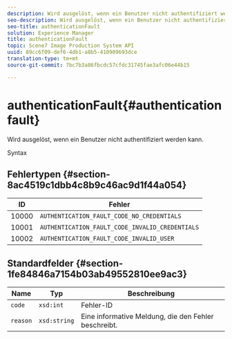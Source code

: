 ```yaml
---
description: Wird ausgelöst, wenn ein Benutzer nicht authentifiziert werden kann.
seo-description: Wird ausgelöst, wenn ein Benutzer nicht authentifiziert werden kann.
seo-title: authenticationFault
solution: Experience Manager
title: authenticationFault
topic: Scene7 Image Production System API
uuid: 89cc6f09-def6-4db1-a8b5-410909693dce
translation-type: tm+mt
source-git-commit: 7bc7b3a86fbcdc57cfdc31745fae3afc06e44b15

---
```



# authenticationFault{#authenticationfault}

Wird ausgelöst, wenn ein Benutzer nicht authentifiziert werden kann.

Syntax

## Fehlertypen {#section-8ac4519c1dbb4c8b9c46ac9d1f44a054}

| ID | Fehler |
|---|---|
| 10000 | `AUTHENTICATION_FAULT_CODE_NO_CREDENTIALS` |
| 10001 | `AUTHENTICATION_FAULT_CODE_INVALID_CREDENTIALS` |
| 10002 | `AUTHENTICATION_FAULT_CODE_INVALID_USER` |

## Standardfelder {#section-1fe84846a7154b03ab49552810ee9ac3}

| Name | Typ | Beschreibung |
|---|---|---|
| `code` | `xsd:int` | Fehler-ID |
| `reason` | `xsd:string` | Eine informative Meldung, die den Fehler beschreibt. |

